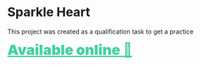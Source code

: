 # Sparkle Heart

This project was created as a qualification task to get a practice

<a href="https://rakitenkogermans.github.io/sparkle-heart-website/" style="color:#43cea2; font-size: 32px; font-weight: 900;">Available online 🔗
</a>
